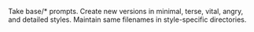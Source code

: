 Take base/* prompts. Create new versions in minimal, terse, vital, angry, and detailed styles. Maintain same filenames in style-specific directories.
